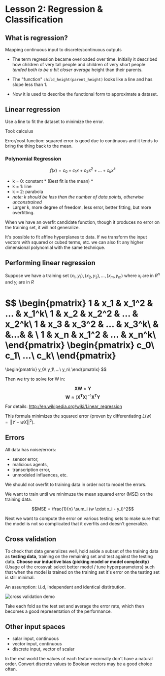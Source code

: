Lesson 2: Regression & Classification
=====================================


What is regression?
-------------------

Mapping continuous input to discrete/continuous outputs

* The term regression became overloaded over time. Initially it described how children of very tall people and children of very short people *tended both to be a bit closer average* height than their parents.

* The "function" `child_height(parent_height)` looks like a line and has slope less than 1.

* Now it is used to describe the functional form to approximate a dataset.


Linear regression
-----------------

Use a line to fit the dataset to minimize the error.

Tool: calculus

Error/cost function: squared error is good due to continuous and it tends to bring the thing back to the mean.

### Polynomial Regression

$$f(x) = c_0 + c_1x + c_2x^2 + ... +c_kx^k $$

* k = 0: constant * (Best fit is the mean) *
* k = 1: line
* k = 2: parabola
* *note: k should be less than the number of data points, otherwise unconstrained*
* Larger k, more degree of freedom, less error, better fitting, but more overfitting.

When we have an overfit candidate function, though it produces no error on the training set, it will not generalize.

It's possible to fit affine hyperplanes to data. If we transform the input vectors with squared or cubed terms, etc. we can also fit any higher dimensional polynomial with the same technique.


Performing linear regression
----------------------------

Suppose we have a training set ${(x_1, y_1), (x_2, y_2), ..., (x_m, y_m)}$ where $x_i$ are in $R^n$ and $y_i$ are in $R$

$$
\begin{pmatrix}
1 & x_1 & x_1^2 & ... & x_1^k\\
1 & x_2 & x_2^2 & ... & x_2^k\\
1 & x_3 & x_3^2 & ... & x_3^k\\
& &...& & \\
1 & x_n & x_1^2 & ... & x_n^k\\
\end{pmatrix}
\begin{pmatrix}
c_0\\
c_1\\
...\\
c_k\\
\end{pmatrix}
=
\begin{pmatrix}
y_0\\
y_1\\
...\\
y_n\\
\end{pmatrix}
$$

Then we try to solve for W in:

$$\mathbf{X}\mathbf{W} \approx \mathbf{Y}$$
$$\mathbf{W} \approx (\mathbf{X^TX})^{-1}\mathbf{X^T}\mathbf{Y}$$

For details: http://en.wikipedia.org/wiki/Linear_regression

This formula minimizes the squared error (proven by differentiating $L(w) = ||Y - wX||^2$).


Errors
------

All data has noise/errors:
* sensor error,
* malicious agents,
* transcription error,
* unmodeled influences, etc.

We should not overfit to training data in order not to model the errors.

We want to train until we minimuze the mean squared error (MSE) on the training data.

$$MSE = \frac{1}{n} \sum_i (w \cdot x_i - y_i)^2$$

Next we want to compute the error on various testing sets to make sure that the model is not so complicated that it overfits and doesn't generalize.

Cross validation
----------------

To check that data generalizes well, hold aside a subset of the training data as **testing data**, training on the remaining set and test against the testing data. **Choose our inductive bias (picking model or model complexity)** (Usage of the crossval: select better model / tune hyperparameters) such that when the model is trained on the training set it's error on the testing set is still minimal.

An assumption: i.i.d, independent and identical distirbution.

![cross validation demo](http://cs231n.github.io/assets/crossval.jpeg)

Take each fold as the test set and average the error rate, which then becomes a good representation of the performance.

Other input spaces
------------------
* salar input, continuous
* vector input, continuous
* discrete input, vector of scalar

In the real world the values of each feature normally don't have a natural order. Convert discrete values to Boolean vectors may be a good choice often.
